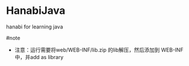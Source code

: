 # HanabiJava
hanabi for learning java

#note
* 注意：运行需要将web/WEB-INF/lib.zip 的lib解压，然后添加到 WEB-INF 中，并add as library
